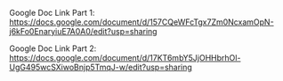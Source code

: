 Google Doc Link Part 1: https://docs.google.com/document/d/157CQeWFcTgx7Zm0NcxamOpN-j6kFo0EnaryiuE7A0A0/edit?usp=sharing

Google Doc Link Part 2:  https://docs.google.com/document/d/17KT6mbY5JjOHHbrhOl-UgG495wcSXiwoBnjp5TmqJ-w/edit?usp=sharing
